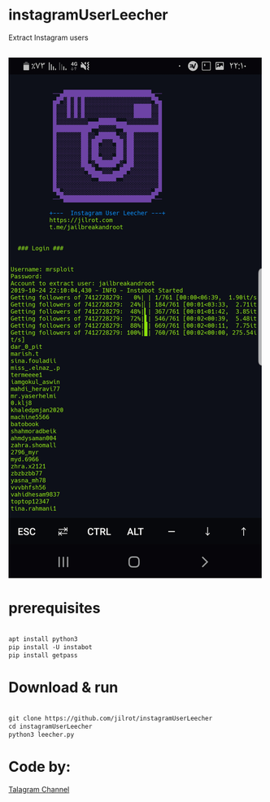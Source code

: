 # instagramUserLeecher
Extract Instagram users

<br />
<img src="run.jpg" />
<br />

# prerequisites
<pre><code>
apt install python3
pip install -U instabot
pip install getpass
</code></pre>

# Download & run
<pre><code>
git clone https://github.com/jilrot/instagramUserLeecher
cd instagramUserLeecher
python3 leecher.py
</code></pre>

# Code by:

<a href="https://t.me/zoneh">Talagram Channel</a>
